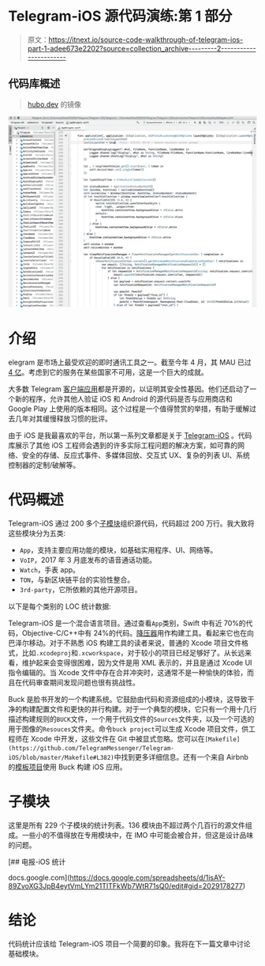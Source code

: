 # Telegram-iOS 源代码演练:第 1 部分

> 原文：<https://itnext.io/source-code-walkthrough-of-telegram-ios-part-1-adee673e2202?source=collection_archive---------2----------------------->

## 代码库概述

> [hubo.dev](https://hubo.dev/2020-05-07-source-code-walkthrough-of-telegram-ios-part-1/) 的镜像

![](img/176bfe39f3a7920c23fbc6a03c439270.png)

# 介绍

elegram 是市场上最受欢迎的即时通讯工具之一。截至今年 4 月，其 MAU 已过 [4 亿](https://telegram.org/blog/400-million)。考虑到它的服务在某些国家不可用，这是一个巨大的成就。

大多数 Telegram [客户端应用](https://telegram.org/apps)都是开源的，以证明其安全性基因。他们还启动了一个新的程序，允许其他人验证 iOS 和 Android 的源代码是否与应用商店和 Google Play 上使用的版本相同。这个过程是一个值得赞赏的举措，有助于缓解过去几年对其缓慢释放习惯的批评。

由于 iOS 是我最喜欢的平台，所以第一系列文章都是关于 [Telegram-iOS](https://github.com/TelegramMessenger/Telegram-iOS) 。代码库展示了其他 iOS 工程师会遇到的许多实际工程问题的解决方案，如可靠的网络、安全的存储、反应式事件、多媒体回放、交互式 UX、复杂的列表 UI、系统控制器的定制/破解等。

# 代码概述

Telegram-iOS 通过 200 多个[子模块](https://github.com/TelegramMessenger/Telegram-iOS/tree/master/submodules)组织源代码，代码超过 200 万行。我大致将这些模块分为五类:

*   `App`，支持主要应用功能的模块，如基础实用程序、UI、网络等。
*   `VoIP`，2017 年 3 月底发布的语音通话功能。
*   `Watch`，手表 app。
*   `TON`，与新区块链平台的实验性整合。
*   `3rd-party`，它所依赖的其他开源项目。

以下是每个类别的 LOC 统计数据:

Telegram-iOS 是一个混合语言项目。通过查看`App`类别，Swift 中有近 70%的代码，Objective-C/C++中有 24%的代码。[降压器](https://buck.build/)用作构建工具。看起来它也在向巴泽尔移动。对于不熟悉 iOS 构建工具的读者来说，普通的 Xcode 项目文件格式，比如`.xcodeproj`和`.xcworkspace`，对于较小的项目已经足够好了。从长远来看，维护起来会变得很困难，因为文件是用 XML 表示的，并且是通过 Xcode UI 指令编辑的。当 Xcode 文件中存在合并冲突时，这通常不是一种愉快的体验，而且在代码审查期间发现问题也很有挑战性。

Buck 是脸书开发的一个构建系统。它鼓励由代码和资源组成的小模块，这导致干净的构建配置文件和更快的并行构建。对于一个典型的模块，它只有一个用十几行描述构建规则的`BUCK`文件，一个用于代码文件的`Sources`文件夹，以及一个可选的用于图像的`Resouces`文件夹。命令`buck project`可以生成 Xcode 项目文件，供工程师在 Xcode 中开发，这些文件在 Git 中被显式忽略。您可以在`[Makefile](https://github.com/TelegramMessenger/Telegram-iOS/blob/master/Makefile#L382)`中找到更多详细信息。还有一个来自 Airbnb 的[模板项目](https://github.com/airbnb/BuckSample)使用 Buck 构建 iOS 应用。

# 子模块

这里是所有 229 个子模块的统计列表。136 模块由不超过两个几百行的源文件组成。一些小的不值得放在专用模块中，在 IMO 中可能会被合并，但这是设计品味的问题。

[](https://docs.google.com/spreadsheets/d/1isAY-89ZvoXG3JpB4eytVmLYm21TITFkWb7WtR71sQ0/edit#gid=2029178277) [## 电报-iOS 统计

docs.google.com](https://docs.google.com/spreadsheets/d/1isAY-89ZvoXG3JpB4eytVmLYm21TITFkWb7WtR71sQ0/edit#gid=2029178277) 

# 结论

代码统计应该给 Telegram-iOS 项目一个简要的印象。我将在下一篇文章中讨论基础模块。